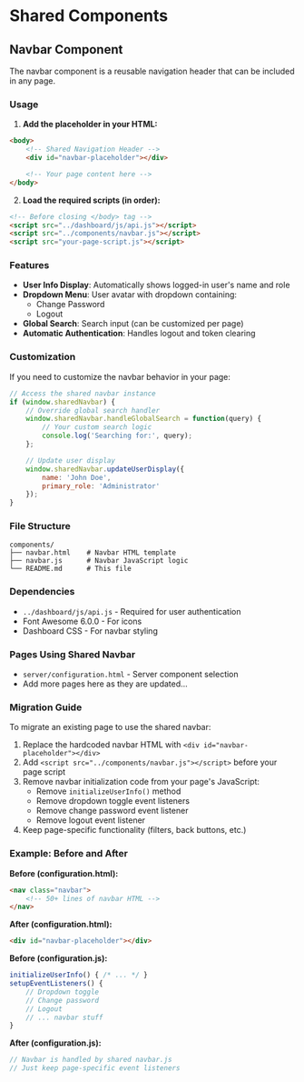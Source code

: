 # Shared Components

## Navbar Component

The navbar component is a reusable navigation header that can be included in any page.

### Usage

1. **Add the placeholder in your HTML:**

```html
<body>
    <!-- Shared Navigation Header -->
    <div id="navbar-placeholder"></div>

    <!-- Your page content here -->
</body>
```

2. **Load the required scripts (in order):**

```html
<!-- Before closing </body> tag -->
<script src="../dashboard/js/api.js"></script>
<script src="../components/navbar.js"></script>
<script src="your-page-script.js"></script>
```

### Features

- **User Info Display**: Automatically shows logged-in user's name and role
- **Dropdown Menu**: User avatar with dropdown containing:
  - Change Password
  - Logout
- **Global Search**: Search input (can be customized per page)
- **Automatic Authentication**: Handles logout and token clearing

### Customization

If you need to customize the navbar behavior in your page:

```javascript
// Access the shared navbar instance
if (window.sharedNavbar) {
    // Override global search handler
    window.sharedNavbar.handleGlobalSearch = function(query) {
        // Your custom search logic
        console.log('Searching for:', query);
    };

    // Update user display
    window.sharedNavbar.updateUserDisplay({
        name: 'John Doe',
        primary_role: 'Administrator'
    });
}
```

### File Structure

```
components/
├── navbar.html    # Navbar HTML template
├── navbar.js      # Navbar JavaScript logic
└── README.md      # This file
```

### Dependencies

- `../dashboard/js/api.js` - Required for user authentication
- Font Awesome 6.0.0 - For icons
- Dashboard CSS - For navbar styling

### Pages Using Shared Navbar

- `server/configuration.html` - Server component selection
- Add more pages here as they are updated...

### Migration Guide

To migrate an existing page to use the shared navbar:

1. Replace the hardcoded navbar HTML with `<div id="navbar-placeholder"></div>`
2. Add `<script src="../components/navbar.js"></script>` before your page script
3. Remove navbar initialization code from your page's JavaScript:
   - Remove `initializeUserInfo()` method
   - Remove dropdown toggle event listeners
   - Remove change password event listener
   - Remove logout event listener
4. Keep page-specific functionality (filters, back buttons, etc.)

### Example: Before and After

**Before (configuration.html):**
```html
<nav class="navbar">
    <!-- 50+ lines of navbar HTML -->
</nav>
```

**After (configuration.html):**
```html
<div id="navbar-placeholder"></div>
```

**Before (configuration.js):**
```javascript
initializeUserInfo() { /* ... */ }
setupEventListeners() {
    // Dropdown toggle
    // Change password
    // Logout
    // ... navbar stuff
}
```

**After (configuration.js):**
```javascript
// Navbar is handled by shared navbar.js
// Just keep page-specific event listeners
```
